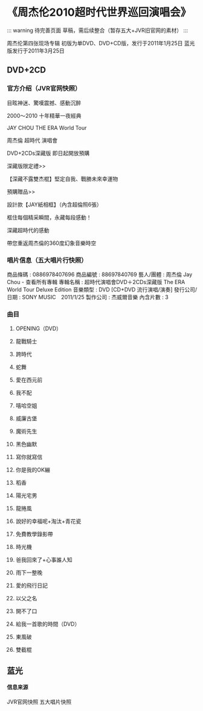 # 《周杰伦2010超时代世界巡回演唱会》

::: warning 待完善页面
草稿，需后续整合（暂存五大+JVR旧官网的素材）
:::


周杰伦第四张现场专辑
初版为单DVD、DVD+CD版，发行于2011年1月25日
蓝光版发行于2011年3月25日

## DVD+2CD
### 官方介绍（JVR官网快照）
目眩神迷、驚嘆震撼、感動沉醉

2000～2010 十年精華一夜經典
 

JAY CHOU THE ERA World Tour

周杰倫 超時代 演唱會
 

DVD+2CDs深藏版 即日起開放預購
 

深藏版限定禮>>

【深藏不露雙杰棍】堅定自我、戰勝未來幸運物
 

預購贈品>>

設計款【JAY紙相框】（內含超倫照6張）

框住每個精采瞬間，永藏每段感動！
 

深藏超時代的感動

帶您重返周杰倫的360度幻象音樂時空
### 唱片信息（五大唱片行快照）

商品條碼 :	0886978407696
商品編號 :	88697840769
藝人/團體 :	周杰倫 Jay Chou - 查看所有專輯
專輯名稱 :	超時代演唱會DVD＋2CDs深藏版
The ERA World Tour Deluxe Edition
音樂類型 :	DVD  [CD+DVD 流行演唱/演奏]
發行公司/日期 :	SONY MUSIC　2011/1/25
製作公司 :	杰威爾音樂
內含片數 :	3     

### 曲目

1. OPENING（DVD）	
 
2. 龍戰騎士	

3. 跨時代

4. 蛇舞

5. 愛在西元前

6. 我不配			

7. 嘻哈空姐

8. 威廉古堡

9. 魔術先生

10. 黑色幽默

11. 寫你就寫信

12. 你是我的OK繃

13. 稻香

14. 陽光宅男

15. 龍捲風

16. 說好的幸福呢+淘汰+青花瓷	

17. 免費教學錄影帶

18. 時光機

19. 爸我回來了+心事誰人知

20. 雨下一整晚

21. 愛的飛行日記

22. 以父之名

23. 開不了口

24. 給我一首歌的時間（DVD）

25. 東風破

26. 雙截棍

## 蓝光




#### 信息来源
JVR官网快照
五大唱片快照